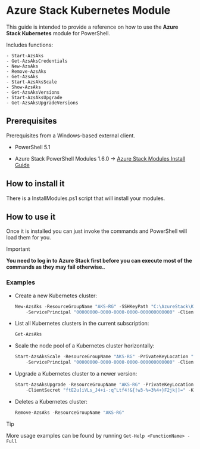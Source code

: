 # Azure Stack Kubernetes Module

This guide is intended to provide a reference on how to use the **Azure Stack Kubernetes** module for PowerShell.

Includes functions:

    - Start-AzsAks
    - Get-AzsAksCredentials
    - New-AzsAks
    - Remove-AzsAks
    - Get-AzsAks
    - Start-AzsAksScale
    - Show-AzsAks
    - Get-AzsAksVersions
    - Start-AzsAksUpgrade
    - Get-AzsAksUpgradeVersions

## Prerequisites

Prerequisites from a Windows-based external client.

* PowerShell 5.1

* Azure Stack PowerShell Modules 1.6.0 -> [Azure Stack Modules Install Guide](https://docs.ukcloud.com/articles/azure/azs-how-configure-powershell-users.html)

## How to install it

There is a InstallModules.ps1 script that will install your modules.

## How to use it

Once it is installed you can just invoke the commands and PowerShell will load them for you.

> [!IMPORTANT]
> **You need to log in to Azure Stack first before you can execute most of the commands as they may fail otherwise.**.

### Examples

* Create a new Kubernetes cluster:

    ```PowerShell
    New-AzsAks -ResourceGroupName "AKS-RG" -SSHKeyPath "C:\AzureStack\KuberenetesKey.pub" `
        -ServicePrincipal "00000000-0000-0000-0000-000000000000" -ClientSecret "ftE2u]iVLs_J4+i-:q^Ltf4!&{!w3-%=3%4+}F2jk|]=" -storageProfile "blobdisk"
    ```

* List all Kubernetes clusters in the current subscription:

    ```PowerShell
    Get-AzsAks
    ```

* Scale the node pool of a Kubernetes cluster horizontally:

    ```PowerShell
    Start-AzsAksScale -ResourceGroupName "AKS-RG" -PrivateKeyLocation "C:\AzureStack\KuberenetesKey.ppk" `
        -ServicePrincipal "00000000-0000-0000-0000-000000000000" -ClientSecret "ftE2u]iVLs_J4+i-:q^Ltf4!&{!w3-%=3%4+}F2jk|]=" -NewNodeCount 5
    ```

* Upgrade a Kubernetes cluster to a newer version:

    ```PowerShell
    Start-AzsAksUpgrade -ResourceGroupName "AKS-RG" -PrivateKeyLocation "C:\AzureStack\KuberenetesKey.ppk" -ServicePrincipal "00000000-0000-0000-0000-000000000000" `
        -ClientSecret "ftE2u]iVLs_J4+i-:q^Ltf4!&{!w3-%=3%4+}F2jk|]=" -KubernetesUpgradeVersion "1.11.2"
    ```

* Deletes a Kubernetes cluster:

    ```PowerShell
    Remove-AzsAks -ResourceGroupName "AKS-RG"
    ```

> [!TIP]
> More usage examples can be found by running `Get-Help <FunctionName> -Full`
